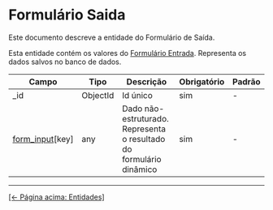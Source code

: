 # Formulário Saida

Este documento descreve a entidade do Formulário de Saída.

Esta entidade contém os valores do [Formulário Entrada](./form-input.md). Representa os dados salvos no banco de dados.

| Campo                              | Tipo     | Descrição                                                           | Obrigatório | Padrão |
| ---------------------------------- | -------- | ------------------------------------------------------------------- | ----------- | ------ |
| \_id                               | ObjectId | Id único                                                            | sim         | -      |
| [form_input](./form-input.md)[key] | any      | Dado não-estruturado. Representa o resultado do formulário dinâmico | sim         | -      |

---

[[← Página acima: Entidades]](./readme.md)
